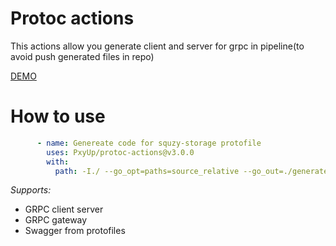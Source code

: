 # Protoc actions

This actions allow you generate client and server for grpc in pipeline(to avoid push generated files in repo)

[DEMO](https://github.com/squzy/squzy_proto/blob/test/actio/.github/workflows/lint.yml#L20)

# How to use

```yml
      - name: Genereate code for squzy-storage protofile
        uses: PxyUp/protoc-actions@v3.0.0
        with:
          path: -I./ --go_opt=paths=source_relative --go_out=./generated example/v1/test.proto
```

*Supports:*
- GRPC client server
- GRPC gateway
- Swagger from protofiles
